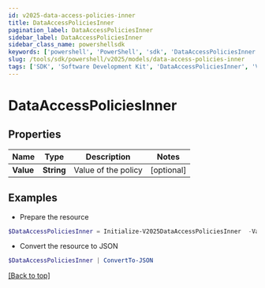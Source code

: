 ```yaml
---
id: v2025-data-access-policies-inner
title: DataAccessPoliciesInner
pagination_label: DataAccessPoliciesInner
sidebar_label: DataAccessPoliciesInner
sidebar_class_name: powershellsdk
keywords: ['powershell', 'PowerShell', 'sdk', 'DataAccessPoliciesInner', 'V2025DataAccessPoliciesInner'] 
slug: /tools/sdk/powershell/v2025/models/data-access-policies-inner
tags: ['SDK', 'Software Development Kit', 'DataAccessPoliciesInner', 'V2025DataAccessPoliciesInner']
---
```



# DataAccessPoliciesInner

## Properties

Name | Type | Description | Notes
------------ | ------------- | ------------- | -------------
**Value** | **String** | Value of the policy | [optional] 

## Examples

- Prepare the resource
```powershell
$DataAccessPoliciesInner = Initialize-V2025DataAccessPoliciesInner  -Value GDPR-20
```

- Convert the resource to JSON
```powershell
$DataAccessPoliciesInner | ConvertTo-JSON
```


[[Back to top]](#) 

